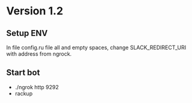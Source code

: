 # Version 1.2

## Setup ENV
In file config.ru file all <put> and <host> empty spaces, change SLACK_REDIRECT_URI with address from ngrock. 
## Start bot
* ./ngrok http 9292
* rackup